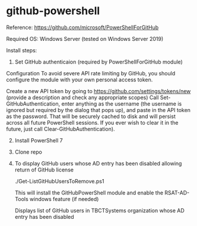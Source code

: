 # github-powershell

Reference: https://github.com/microsoft/PowerShellForGitHub

Required OS: Windows Server (tested on Windows Server 2019)

Install steps:

1. Set GitHub authenticaion (required by PowerShellForGitHub module)

  Configuration
  To avoid severe API rate limiting by GitHub, you should configure the module with your own personal access token.

  Create a new API token by going to https://github.com/settings/tokens/new (provide a description and check any appropriate scopes)
  Call Set-GitHubAuthentication, enter anything as the username (the username is ignored but required by the dialog that pops up), and paste in the API token as the password. That 
  will be securely cached to disk and will persist across all future PowerShell sessions. If you ever wish to clear it in the future, just call Clear-GitHubAuthentication).

2. Install PowerShell 7

3. Clone repo

4. To display GitHub users whose AD entry has been disabled allowing return of GitHub license

      ./Get-ListGitHubUsersToRemove.ps1

      This will install the GitHubPowerShell module and enable the RSAT-AD-Tools windows feature (if needed)
  
      Displays list of GitHub users in TBCTSystems organization whose AD entry has been disabled
